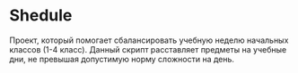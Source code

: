 # Shedule
Проект, который помогает сбалансировать учебную неделю начальных классов (1-4 класс).
Данный скрипт расставляет предметы на учебные дни, не превышая допустимую норму сложности на день.
